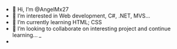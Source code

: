 - 👋 Hi, I’m @AngelMx27
- 👀 I’m interested in Web development, C#, .NET, MVS...
- 🌱 I’m currently learning HTML; CSS
- 💞️ I’m looking to collaborate on interesting project and continue learning... *_*
- 
<!---
AngelMx27/AngelMx27 is a ✨ special ✨ repository because its `README.md` (this file) appears on your GitHub profile.
You can click the Preview link to take a look at your changes.
--->
